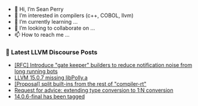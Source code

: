- 👋 Hi, I’m Sean Perry
- 👀 I’m interested in compilers (c++, COBOL, llvm)
- 🌱 I’m currently learning ...
- 💞️ I’m looking to collaborate on ...
- 📫 How to reach me ...

<!---
s66perry/s66perry is a ✨ special ✨ repository because its `README.md` (this file) appears on your GitHub profile.
You can click the Preview link to take a look at your changes.
--->
### 📕 Latest LLVM Discourse Posts

<!-- DISCOURSE-LLVM:START -->
- [[RFC] Introduce &quot;gate keeper&quot; builders to reduce notification noise from long running bots](https://discourse.llvm.org/t/rfc-introduce-gate-keeper-builders-to-reduce-notification-noise-from-long-running-bots/67931#post_9)
- [LLVM 15.0.7 missing libPolly.a](https://discourse.llvm.org/t/llvm-15-0-7-missing-libpolly-a/67942#post_3)
- [[Proposal] split built-ins from the rest of &quot;compiler-rt&quot;](https://discourse.llvm.org/t/proposal-split-built-ins-from-the-rest-of-compiler-rt/67978#post_17)
- [Request for advice: extending type conversion to 1:N conversion](https://discourse.llvm.org/t/request-for-advice-extending-type-conversion-to-1-n-conversion/67964#post_3)
- [14.0.6-final has been tagged](https://discourse.llvm.org/t/14-0-6-final-has-been-tagged/63432#post_20)
<!-- DISCOURSE-LLVM:END -->
